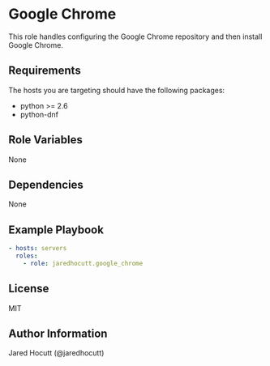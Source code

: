 # Google Chrome

This role handles configuring the Google Chrome repository and then install
Google Chrome.

## Requirements

The hosts you are targeting should have the following packages:

- python >= 2.6
- python-dnf

## Role Variables

None

## Dependencies

None

## Example Playbook

```yaml
- hosts: servers
  roles:
    - role: jaredhocutt.google_chrome
```

## License

MIT

## Author Information

Jared Hocutt (@jaredhocutt)
